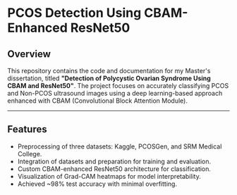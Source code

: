# PCOS Detection Using CBAM-Enhanced ResNet50

## Overview
This repository contains the code and documentation for my Master's dissertation, titled **"Detection of Polycystic Ovarian Syndrome Using CBAM and ResNet50"**. The project focuses on accurately classifying PCOS and Non-PCOS ultrasound images using a deep learning-based approach enhanced with CBAM (Convolutional Block Attention Module).

---

## Features
- Preprocessing of three datasets: Kaggle, PCOSGen, and SRM Medical College.
- Integration of datasets and preparation for training and evaluation.
- Custom CBAM-enhanced ResNet50 architecture for classification.
- Visualization of Grad-CAM heatmaps for model interpretability.
- Achieved ~98% test accuracy with minimal overfitting.
